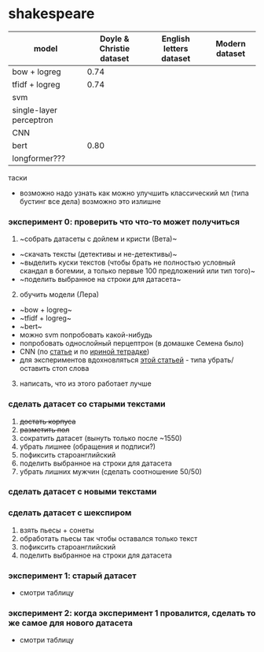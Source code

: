 # shakespeare

| model                 | Doyle & Christie dataset | English letters dataset | Modern dataset|
|-----------------------|--------------------------|-------------------------|---------------|
|bow + logreg           |0.74|||
|tfidf + logreg         |0.74|||
|svm                    ||||
|single-layer perceptron||||
|CNN                    ||||
|bert                   |0.80|||
|longformer???          ||||

таски
- возможно надо узнать как можно улучшить классический мл (типа бустинг все дела) возможно это излишне

### эксперимент 0: проверить что что-то может получиться
1. ~собрать датасеты с дойлем и кристи (Вета)~
- ~скачать тексты (детективы и не-детективы)~
- ~выделить куски текстов (чтобы брать не полностью условный скандал в богемии, а только первые 100 предложений или тип того)~
- ~поделить выбранное на строки для датасета~
2. обучить модели (Лера)
- ~bow + logreg~
- ~tfidf + logreg~
- ~bert~
- можно svm попробовать какой-нибудь
- попробовать однослойный перцептрон (в домашке Семена было)
- CNN (по [статье](https://pan.webis.de/downloads/publications/papers/sierra_2017.pdf) и по [ириной тетрадке](https://colab.research.google.com/drive/1BGUA1UAVLWTp_A6KJiI8ricUuxj1UUqW?usp=sharing#scrollTo=eZRu4ykFpz_q))
- для экспериментов вдохновляться [этой статьей](https://pan.webis.de/downloads/publications/papers/rangel_2018.pdf) - типа убрать/оставить стоп слова
3. написать, что из этого работает лучше

### сделать датасет со старыми текстами
1. ~~достать корпуса~~
2. ~~разметить пол~~
3. сократить датасет (вынуть только после ~1550)
4. убрать лишнее (обращения и подписи?)
5. пофиксить староанглийский
6. поделить выбранное на строки для датасета
7. убрать лишних мужчин (сделать соотношение 50/50)

### сделать датасет с новыми текстами

### сделать датасет с шекспиром 
1. взять пьесы + сонеты
2. обработать пьесы так чтобы оставался только текст
3. пофиксить староанглийский
3. поделить выбранное на строки для датасета 

### эксперимент 1: старый датасет
- смотри таблицу

### эксперимент 2: когда эксперимент 1 провалится, сделать то же самое для нового датасета
- смотри таблицу
